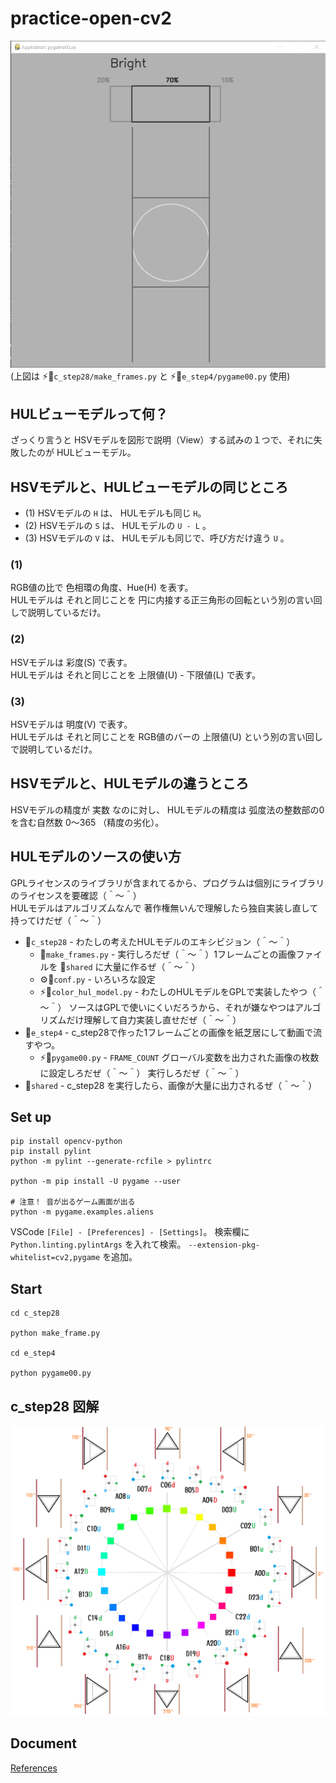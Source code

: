 # practice-open-cv2

![20210411color65_c_step28.gif](./@doc/c_step/img/20210411color65_c_step28.gif)  
(上図は ⚡📄`c_step28/make_frames.py` と ⚡📄`e_step4/pygame00.py` 使用)  

## HULビューモデルって何？

ざっくり言うと HSVモデルを図形で説明（View）する試みの１つで、それに失敗したのが HULビューモデル。  

## HSVモデルと、HULビューモデルの同じところ

* (1) HSVモデルの `H` は、 HULモデルも同じ `H`。  
* (2) HSVモデルの `S` は、 HULモデルの `U - L` 。  
* (3) HSVモデルの `V` は、 HULモデルも同じで、呼び方だけ違う `U` 。  

### (1)

RGB値の比で 色相環の角度、Hue(H) を表す。  
HULモデルは それと同じことを 円に内接する正三角形の回転という別の言い回しで説明しているだけ。  

### (2)

HSVモデルは 彩度(S) で表す。  
HULモデルは それと同じことを 上限値(U) - 下限値(L) で表す。  

### (3)

HSVモデルは 明度(V) で表す。  
HULモデルは それと同じことを RGB値のバーの 上限値(U) という別の言い回しで説明しているだけ。  

## HSVモデルと、HULモデルの違うところ

HSVモデルの精度が 実数 なのに対し、 HULモデルの精度は 弧度法の整数部の0を含む自然数 0～365 （精度の劣化）。

## HULモデルのソースの使い方

GPLライセンスのライブラリが含まれてるから、プログラムは個別にライブラリのライセンスを要確認（＾～＾）  
HULモデルはアルゴリズムなんで 著作権無いんで理解したら独自実装し直して持ってけだぜ（＾～＾）  

* 📁`c_step28` - わたしの考えたHULモデルのエキシビジョン（＾～＾）
  * 📄`make_frames.py` - 実行しろだぜ（＾～＾）1フレームごとの画像ファイルを 📁`shared` に大量に作るぜ（＾～＾）
  * ⚙️📄`conf.py` - いろいろな設定
  * ⚡📄`color_hul_model.py` - わたしのHULモデルをGPLで実装したやつ（＾～＾） ソースはGPLで使いにくいだろうから、それが嫌なやつはアルゴリズムだけ理解して自力実装し直せだぜ（＾～＾）
* 📁`e_step4` - c_step28で作った1フレームごとの画像を紙芝居にして動画で流すやつ。
  * ⚡📄`pygame00.py` - `FRAME_COUNT` グローバル変数を出力された画像の枚数に設定しろだぜ（＾～＾） 実行しろだぜ（＾～＾）
* 📁`shared` - c_step28 を実行したら、画像が大量に出力されるぜ（＾～＾）

## Set up

```shell
pip install opencv-python
pip install pylint
python -m pylint --generate-rcfile > pylintrc

python -m pip install -U pygame --user

# 注意！ 音が出るゲーム画面が出る
python -m pygame.examples.aliens
```

VSCode `[File] - [Preferences] - [Settings]`。 検索欄に `Python.linting.pylintArgs` を入れて検索。 `--extension-pkg-whitelist=cv2,pygame` を追加。  

## Start

```shell
cd c_step28

python make_frame.py

cd e_step4

python pygame00.py
```

## c_step28 図解

![20210411color61a5a1_c_step_28.png](./@doc/c_step/img/20210411color61a5a1_c_step_28.png)
## Document

[References](./@doc/references.md)  

